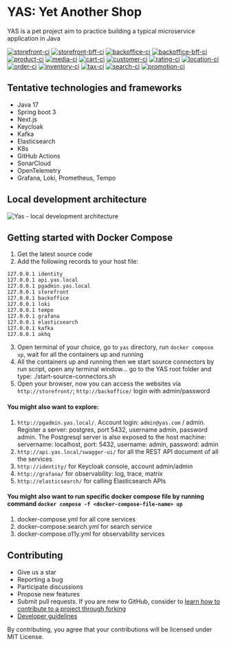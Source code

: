 # YAS: Yet Another Shop

YAS is a pet project aim to practice building a typical microservice application in Java

[![storefront-ci](https://github.com/nashtech-garage/yas/actions/workflows/storefront-ci.yaml/badge.svg)](https://github.com/nashtech-garage/yas/actions/workflows/storefront-ci.yaml)
[![storefront-bff-ci](https://github.com/nashtech-garage/yas/actions/workflows/storefront-bff-ci.yaml/badge.svg)](https://github.com/nashtech-garage/yas/actions/workflows/storefront-bff-ci.yaml)
[![backoffice-ci](https://github.com/nashtech-garage/yas/actions/workflows/backoffice-ci.yaml/badge.svg)](https://github.com/nashtech-garage/yas/actions/workflows/backoffice-ci.yaml)
[![backoffice-bff-ci](https://github.com/nashtech-garage/yas/actions/workflows/backoffice-bff-ci.yaml/badge.svg)](https://github.com/nashtech-garage/yas/actions/workflows/backoffice-bff-ci.yaml)
[![product-ci](https://github.com/nashtech-garage/yas/actions/workflows/product-ci.yaml/badge.svg)](https://github.com/nashtech-garage/yas/actions/workflows/product-ci.yaml)
[![media-ci](https://github.com/nashtech-garage/yas/actions/workflows/media-ci.yaml/badge.svg)](https://github.com/nashtech-garage/yas/actions/workflows/media-ci.yaml)
[![cart-ci](https://github.com/nashtech-garage/yas/actions/workflows/cart-ci.yaml/badge.svg)](https://github.com/nashtech-garage/yas/actions/workflows/cart-ci.yaml)
[![customer-ci](https://github.com/nashtech-garage/yas/actions/workflows/customer-ci.yaml/badge.svg)](https://github.com/nashtech-garage/yas/actions/workflows/customer-ci.yaml)
[![rating-ci](https://github.com/nashtech-garage/yas/actions/workflows/rating-ci.yaml/badge.svg)](https://github.com/nashtech-garage/yas/actions/workflows/rating-ci.yaml)
[![location-ci](https://github.com/nashtech-garage/yas/actions/workflows/location-ci.yaml/badge.svg)](https://github.com/nashtech-garage/yas/actions/workflows/location-ci.yaml)
[![order-ci](https://github.com/nashtech-garage/yas/actions/workflows/order-ci.yaml/badge.svg)](https://github.com/nashtech-garage/yas/actions/workflows/order-ci.yaml)
[![inventory-ci](https://github.com/nashtech-garage/yas/actions/workflows/inventory-ci.yaml/badge.svg)](https://github.com/nashtech-garage/yas/actions/workflows/inventory-ci.yaml)
[![tax-ci](https://github.com/nashtech-garage/yas/actions/workflows/tax-ci.yaml/badge.svg)](https://github.com/nashtech-garage/yas/actions/workflows/tax-ci.yaml)
[![search-ci](https://github.com/nashtech-garage/yas/actions/workflows/search-ci.yaml/badge.svg)](https://github.com/nashtech-garage/yas/actions/workflows/search-ci.yaml)
[![promotion-ci](https://github.com/nashtech-garage/yas/actions/workflows/promotion-ci.yaml/badge.svg)](https://github.com/nashtech-garage/yas/actions/workflows/promotion-ci.yaml)

## Tentative technologies and frameworks

- Java 17
- Spring boot 3
- Next.js
- Keycloak
- Kafka
- Elasticsearch
- K8s
- GitHub Actions
- SonarCloud
- OpenTelemetry
- Grafana, Loki, Prometheus, Tempo

## Local development architecture

![Yas - local development architecture](https://raw.githubusercontent.com/nashtech-garage/yas/main/yas-architecture-local.png)

## Getting started with Docker Compose

1. Get the latest source code
2. Add the following records to your host file: 
```
127.0.0.1 identity
127.0.0.1 api.yas.local
127.0.0.1 pgadmin.yas.local
127.0.0.1 storefront
127.0.0.1 backoffice
127.0.0.1 loki
127.0.0.1 tempo
127.0.0.1 grafana
127.0.0.1 elasticsearch
127.0.0.1 kafka
127.0.0.1 akhq
```
3. Open terminal of your choice, go to `yas` directory, run `docker compose up`, wait for all the containers up and running
4. All the containers up and running then we start source connectors by run script, open any terminal window... go to the YAS root folder and type: ./start-source-connectors.sh
5. Open your browser, now you can access the websites via `http://storefront/`; `http://backoffice/` login with admin/password

#### You might also want to explore:
1. `http://pgadmin.yas.local/`. Account login: `admin@yas.com` / admin. Register a server: postgres, port 5432, username admin, password admin. The Postgresql server is also exposed to the host machine: servername: localhost, port: 5432, username: admin, password: admin
2. `http://api.yas.local/swagger-ui/` for all the REST API document of all the services
3. `http://identity/` for Keycloak console, account admin/admin
4. `http://grafana/` for observability: log, trace, matrix
5. `http://elasticsearch/` for calling Elasticsearch APIs

#### You might also want to run specific docker compose file by running command `docker compose -f <docker-compose-file-name> up`
1. docker-compose.yml for all core services
2. docker-compose.search.yml for search service
3. docker-compose.o11y.yml for observability services

## Contributing
- Give us a star
- Reporting a bug
- Participate discussions
- Propose new features
- Submit pull requests. If you are new to GitHub, consider to [learn how to contribute to a project through forking](https://docs.github.com/en/get-started/quickstart/contributing-to-projects)
- [Developer guidelines](https://github.com/nashtech-garage/yas/wiki/Developer-guidelines)

By contributing, you agree that your contributions will be licensed under MIT License. 
